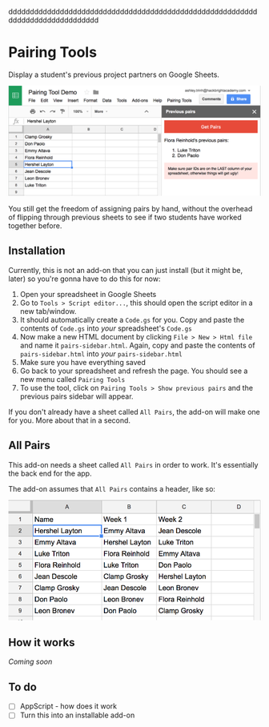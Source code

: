 ddddddddddddddddddddddddddddddddddddddddddddddddddddddddddddddddddddddddddddddd
# Pairing Tools
Display a student's previous project partners on Google Sheets.

![Screenshot](/screenshots/pairing-tools.png)

You still get the freedom of assigning pairs by hand, without the overhead of
flipping through previous sheets to see if two students have worked together
before.

## Installation
Currently, this is not an add-on that you can just install (but it might be,
later) so you're gonna have to do this for now:

1. Open your spreadsheet in Google Sheets
2. Go to `Tools > Script editor...`, this should open the script editor in a
   new tab/window.
3. It should automatically create a `Code.gs` for you. Copy and paste the
   contents of `Code.gs` into *your* spreadsheet's `Code.gs`
4. Now make a new HTML document by clicking `File > New > Html file` and name
   it `pairs-sidebar.html`. Again, copy and paste the contents of
   `pairs-sidebar.html` into *your* `pairs-sidebar.html`
5. Make sure you have everything saved
6. Go back to your spreadsheet and refresh the page. You should see a new menu
   called `Pairing Tools`
7. To use the tool, click on `Pairing Tools > Show previous pairs` and the
   previous pairs sidebar will appear.

If you don't already have a sheet called `All Pairs`, the add-on will make one
for you. More about that in a second.

## All Pairs
This add-on needs a sheet called `All Pairs` in order to work. It's essentially
the back end for the app.

The add-on assumes that `All Pairs` contains a header, like so:

![All Pairs example](/screenshots/all-pairs.png)

## How it works
*Coming soon*

## To do
- [ ] AppScript - how does it work
- [ ] Turn this into an installable add-on
